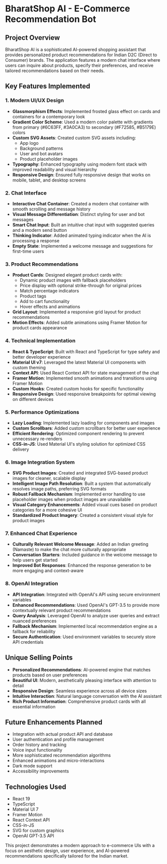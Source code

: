 # BharatShop AI - E-Commerce Recommendation Bot

## Project Overview
BharatShop AI is a sophisticated AI-powered shopping assistant that provides personalized product recommendations for Indian D2C (Direct to Consumer) brands. The application features a modern chat interface where users can inquire about products, specify their preferences, and receive tailored recommendations based on their needs.

## Key Features Implemented

### 1. Modern UI/UX Design
- **Glassmorphism Effects**: Implemented frosted glass effect on cards and containers for a contemporary look
- **Gradient Color Scheme**: Used a modern color palette with gradients from primary (#6C63FF, #3A0CA3) to secondary (#F72585, #B5179E) colors
- **Custom SVG Assets**: Created custom SVG assets including:
  - App logo
  - Background patterns
  - User and bot avatars
  - Product placeholder images
- **Typography**: Enhanced typography using modern font stack with improved readability and visual hierarchy
- **Responsive Design**: Ensured fully responsive design that works on mobile, tablet, and desktop screens

### 2. Chat Interface
- **Interactive Chat Container**: Created a modern chat container with smooth scrolling and message history
- **Visual Message Differentiation**: Distinct styling for user and bot messages
- **Smart Chat Input**: Built an intuitive chat input with suggested queries and a modern send button
- **Thinking Indicator**: Added animated typing indicator when the AI is processing a response
- **Empty State**: Implemented a welcome message and suggestions for first-time users

### 3. Product Recommendations
- **Product Cards**: Designed elegant product cards with:
  - Dynamic product images with fallback placeholders
  - Price display with optional strike-through for original prices
  - Match percentage indicators
  - Product tags
  - Add to cart functionality
  - Hover effects and animations
- **Grid Layout**: Implemented a responsive grid layout for product recommendations
- **Motion Effects**: Added subtle animations using Framer Motion for product cards appearance

### 4. Technical Implementation
- **React & TypeScript**: Built with React and TypeScript for type safety and better developer experience
- **Material UI v7**: Leveraged the latest Material UI components with custom theming
- **Context API**: Used React Context API for state management of the chat
- **Framer Motion**: Implemented smooth animations and transitions using Framer Motion
- **Custom Hooks**: Created custom hooks for specific functionality
- **Responsive Design**: Used responsive breakpoints for optimal viewing on different devices

### 5. Performance Optimizations
- **Lazy Loading**: Implemented lazy loading for components and images
- **Custom Scrollbars**: Added custom scrollbars for better user experience
- **Efficient Rendering**: Optimized component rendering to prevent unnecessary re-renders
- **CSS-in-JS**: Used Material UI's styling solution for optimized CSS delivery

### 6. Image Integration System
- **SVG Product Images**: Created and integrated SVG-based product images for cleaner, scalable display
- **Intelligent Image Path Resolution**: Built a system that automatically resolves image paths, preferring SVG formats
- **Robust Fallback Mechanism**: Implemented error handling to use placeholder images when product images are unavailable
- **Visual Category Enhancements**: Added visual cues based on product categories for a more cohesive UI
- **Standardized Product Imagery**: Created a consistent visual style for product images

### 7. Enhanced Chat Experience
- **Culturally Relevant Welcome Message**: Added an Indian greeting (Namaste) to make the chat more culturally appropriate
- **Conversation Starters**: Included guidance in the welcome message to help users get started
- **Improved Bot Responses**: Enhanced the response generation to be more engaging and context-aware

### 8. OpenAI Integration
- **API Integration**: Integrated with OpenAI's API using secure environment variables
- **Enhanced Recommendations**: Used OpenAI's GPT-3.5 to provide more contextually relevant product recommendations
- **Query Analysis**: Leveraged OpenAI to analyze user queries and extract nuanced preferences
- **Fallback Mechanism**: Implemented local recommendation engine as a fallback for reliability
- **Secure Authentication**: Used environment variables to securely store API credentials

## Unique Selling Points
- **Personalized Recommendations**: AI-powered engine that matches products based on user preferences
- **Beautiful UI**: Modern, aesthetically pleasing interface with attention to detail
- **Responsive Design**: Seamless experience across all device sizes
- **Intuitive Interaction**: Natural language conversation with the AI assistant
- **Rich Product Information**: Comprehensive product cards with all essential information

## Future Enhancements Planned
- Integration with actual product API and database
- User authentication and profile management
- Order history and tracking
- Voice input functionality
- More sophisticated recommendation algorithms
- Enhanced animations and micro-interactions
- Dark mode support
- Accessibility improvements

## Technologies Used
- React 19
- TypeScript
- Material UI 7
- Framer Motion
- React Context API
- CSS-in-JS
- SVG for custom graphics
- OpenAI GPT-3.5 API

This project demonstrates a modern approach to e-commerce UIs with a focus on aesthetic design, user experience, and AI-powered recommendations specifically tailored for the Indian market.
